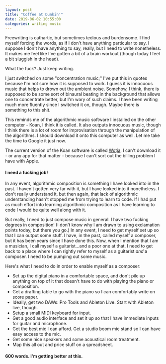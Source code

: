 ```yaml
---
layout: post
title: "Coffee at Dunkin'"
date: 2019-06-02 10:55:00
categories: writing music
---
```

Freewriting is cathartic, but sometimes tedious and burdensome. I find myself forcing the words, as if I don't have anything particular to say. I suppose I don't have anything to say, really, but I need to write nonetheless. It makes me feel like I've gotten a bit of a brain workout (though today I feel a bit sluggish in the head).

What the fuck? Just keep writing.

I just switched on some "concentration music;" I've put this in quotes because I'm not sure how it is supposed to work. I guess it is innocuous music that helps to drown out the ambient noise. Somehow, I think, there is supposed to be some sort of binaural beating in the background that allows one to concentrate better, but I'm wary of such claims. I have been writing much more fluently since I switched it on, though. Maybe there is something to this shit.

This reminds me of the algorithmic music software I installed on the other computer - Koan, I think it is called. It also outputs innocuous music, though I think there is a lot of room for improvisation through the manipulation of the algorithms. I should download it onto this computer as well. Let me take the time to Google it just now.

The current version of the Koan software is called [Wotja](https://intermorphic.com/wotja/). I can't download it - or any app for that matter - because I can't sort out the billing problem I have with Apple.

#### I need a fucking job!

In any event, algorithmic composition is something I have looked into in the past. I haven't gotten very far with it, but I have looked into it nonetheless. I don't really understand it, but then again, that lack of algorithmic understanding hasn't stopped me from trying to learn to code. If I had put as much effort into learning algorithmic composition as I have learning to code I would be quite well along with it.

But really, I need to just compose music in general. I have two fucking degrees in composition! (I don't know why I am drawn to using exclamation points today, but there you go.) In any event, I need to get myself set up so that I can output some stuff. I have, in the past, called myself a composer, but it has been years since I have done this. Now, when I mention that I am a musician, I call myself a guitarist...and a poor one at that. I need to get back to a place where I can rightly refer to myself as a guitarist *and* a composer. I need to be pumping out some music.

Here's what I need to do in order to enable myself as a composer:
* Set up the digital piano in a comfortable space, and don't pile up anything on top of it that doesn't have to do with playing the piano or composition.
* Get a drafting table to go with the piano so I can comfortably write on score paper.
* Ideally, get two DAWs: Pro Tools and Ableton Live. Start with Ableton live, though.
* Setup a small MIDI keyboard for input.
* Get a good audio interface and set it up so that I have immediate inputs for guitar and microphone.
* Get the best mic I can afford. Get a studio boom mic stand so I can have easy access to the mic.
* Get some nice speakers and some acoustical room treatment.
* Map this all out and price stuff on a spreadsheet.

#### 600 words. I'm getting better at this.
